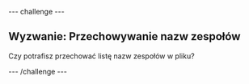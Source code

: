 --- challenge ---
## Wyzwanie: Przechowywanie nazw zespołów

Czy potrafisz przechować listę nazw zespołów w pliku?

--- /challenge ---
